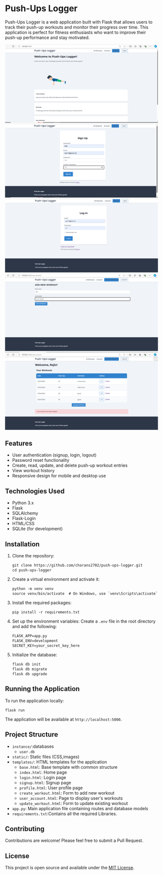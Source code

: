 # Push-Ups Logger

Push-Ups Logger is a web application built with Flask that allows users to track their push-up workouts and monitor their progress over time. This application is perfect for fitness enthusiasts who want to improve their push-up performance and stay motivated.

![user interface1](static/images/q1.png)
![user interface2](static/images/q2.png)
![user interface3](static/images/q3.png)
![user interface5](static/images/q5.png)
![user interface6](static/images/q6.png)

## Features

- User authentication (signup, login, logout)
- Password reset functionality
- Create, read, update, and delete push-up workout entries
- View workout history
- Responsive design for mobile and desktop use

## Technologies Used

- Python 3.x
- Flask
- SQLAlchemy
- Flask-Login
- HTML/CSS
- SQLite (for development)

## Installation

1. Clone the repository:
   ```
   git clone https://github.com/charans2702/push-ups-logger.git
   cd push-ups-logger
   ```

2. Create a virtual environment and activate it:
   ```
   python -m venv venv
   source venv/bin/activate  # On Windows, use `venv\Scripts\activate`
   ```

3. Install the required packages:
   ```
   pip install -r requirements.txt
   ```

4. Set up the environment variables:
   Create a `.env` file in the root directory and add the following:
   ```
   FLASK_APP=app.py
   FLASK_ENV=development
   SECRET_KEY=your_secret_key_here
   ```

5. Initialize the database:
   ```
   flask db init
   flask db migrate
   flask db upgrade
   ```

## Running the Application

To run the application locally:

```
flask run
```

The application will be available at `http://localhost:5000`.

## Project Structure

- `instance/`:databases
  - `user.db`
- `static/`: Static files (CSS,images)
- `templates/`: HTML templates for the application
  - `base.html`: Base template with common structure
  - `index.html`: Home page
  - `login.html`: Login page
  - `signup.html`: Signup page
  - `profile.html`: User profile page
  - `create_workout.html`: Form to add new workout
  - `user_account.html`: Page to display user's workouts
  - `update_workout.html`: Form to update existing workout
- `app.py`: Main application file containing routes and database models
- `requirements.txt`:Contains all the required Libraries.


## Contributing

Contributions are welcome! Please feel free to submit a Pull Request.

## License

This project is open source and available under the [MIT License](LICENSE).
